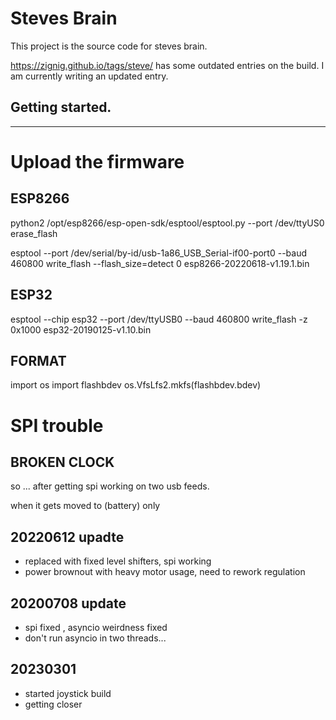 # Steves Brain

This project is the source code for steves brain.

https://zignig.github.io/tags/steve/ has some outdated entries on the build. I am currently writing an updated entry.

## Getting started.

<hr>

# Upload the firmware
## ESP8266


python2 /opt/esp8266/esp-open-sdk/esptool/esptool.py  --port /dev/ttyUS0 erase_flash



esptool --port /dev/serial/by-id/usb-1a86_USB_Serial-if00-port0  --baud 460800 write_flash --flash_size=detect 0  esp8266-20220618-v1.19.1.bin 

## ESP32

esptool --chip esp32 --port /dev/ttyUSB0 --baud 460800 write_flash -z 0x1000 esp32-20190125-v1.10.bin

## FORMAT

import os
import flashbdev
os.VfsLfs2.mkfs(flashbdev.bdev)

# SPI trouble

## BROKEN CLOCK

so ... after getting spi working on two usb feeds.

when it gets moved to (battery) only 

## 20220612 upadte 

-  replaced with fixed level shifters, spi working 
-  power brownout with heavy motor usage, need to rework regulation

## 20200708 update

- spi fixed , asyncio weirdness fixed
- don't run asyncio in two threads...

## 20230301

- started joystick build
- getting closer
